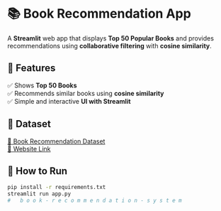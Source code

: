 # 📚 Book Recommendation App  

A **Streamlit** web app that displays **Top 50 Popular Books** and provides recommendations using **collaborative filtering** with **cosine similarity**.  

## 🚀 Features  
✅ Shows **Top 50 Books**  
✅ Recommends similar books using **cosine similarity**  
✅ Simple and interactive **UI with Streamlit**  

## 📂 Dataset  
[📄 Book Recommendation Dataset](https://www.kaggle.com/datasets/arashnic/book-recommendation-dataset)  
[📄 Website Link](https://book-recommendation-system-n.streamlit.app/)  

## 📌 How to Run  
```bash
pip install -r requirements.txt
streamlit run app.py
#   b o o k - r e c o m m e n d a t i o n - s y s t e m 
 
 
